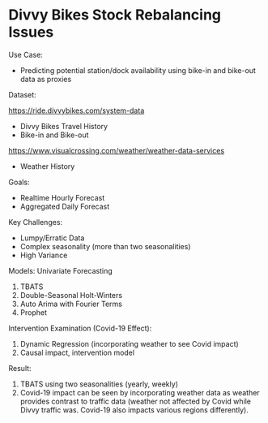 # Divvy Bikes Stock Rebalancing Issues

Use Case:
- Predicting potential station/dock availability using bike-in and bike-out data as proxies

Dataset:

https://ride.divvybikes.com/system-data
- Divvy Bikes Travel History
- Bike-in and Bike-out

https://www.visualcrossing.com/weather/weather-data-services
- Weather History

Goals:
- Realtime Hourly Forecast
- Aggregated Daily Forecast

Key Challenges:
- Lumpy/Erratic Data
- Complex seasonality (more than two seasonalities)
- High Variance

Models:
Univariate Forecasting
1. TBATS
2. Double-Seasonal Holt-Winters
3. Auto Arima with Fourier Terms
4. Prophet

Intervention Examination (Covid-19 Effect):
1. Dynamic Regression (incorporating weather to see Covid impact)
2. Causal impact, intervention model

Result:
1. TBATS using two seasonalities (yearly, weekly)
2. Covid-19 impact can be seen by incorporating weather data as weather provides contrast to traffic data (weather not affected by Covid while Divvy traffic was. Covid-19 also impacts various regions differently).
